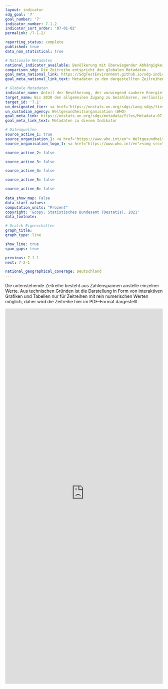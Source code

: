 ```yaml
---
layout: indicator    
sdg_goal: '7'    
goal_number: '7'    
indicator_number: 7.1.2    
indicator_sort_order: '07-01-02'    
permalink: /7-1-2/    

reporting_status: complete    
published: true    
data_non_statistical: true    

# Nationale Metadaten    
national_indicator_available: Bevölkerung mit überwiegender Abhängigkeit von sauberen Energieträgern und Technologien    
comparison_sdg: Die Zeitreihe entspricht den globalen Metadaten.    
goal_meta_national_link: https://SdgTestEnvironment.github.io/sdg-indicators/public/MetaDe/7.1.2.pdf    
goal_meta_national_link_text: Metadaten zu den dargestellten Zeitreihen    

# Globale Metadaten    
indicator_name: Anteil der Bevölkerung, der vorwiegend saubere Energieträger und Technologien nutzt    
target_name: Bis 2030 den allgemeinen Zugang zu bezahlbaren, verlässlichen und modernen Energiedienstleistungen sichern    
target_id: '7.1'    
un_designated_tier: <a href='https://unstats.un.org/sdgs/iaeg-sdgs/tier-classification/' title='Klicken Sie hier um weitere Informationen zur UN-Tier-Klassifikation zu erhalten.'  target='_blank'>Tier I</a>    
un_custodian_agency: Weltgesundheitsorganisation (WHO)    
goal_meta_link: https://unstats.un.org/sdgs/metadata/files/Metadata-07-01-02.pdf    
goal_meta_link_text: Metadaten zu diesem Indikator        

# Datenquellen
source_active_1: true
source_organisation_1: <a href="https://www.who.int/en"> Weltgesundheitsorganisation (WHO) </a>
source_organisation_logo_1: <a href="https://www.who.int/en"><img src="https://g205sdgs.github.io/sdg-indicators/public/OrgImgDe/who.png" alt="Logo who" style="height:60px; width:148px"/></a>

source_active_2: false

source_active_3: false

source_active_4: false

source_active_5: false

source_active_6: false
    
data_show_map: False    
data_start_values:     
computation_units: "Prozent"    
copyright: '&copy; Statistisches Bundesamt (Destatis), 2021'    
data_footnote:     

# Grafik Eigenschaften    
graph_title:     
graph_type: line    

show_line: true
span_gaps: true    

previous: 7-1-1    
next: 7-2-1    

national_geographical_coverage: Deutschland    
---
```


<span></span>Die untenstehende Zeitreihe besteht aus Zahlenspannen anstelle einzelner Werte. Aus technischen Gründen ist die Darstellung in Form von interaktiven Grafiken und Tabellen nur für Zeitreihen mit rein numerischen Werten möglich, daher wird die Zeitreihe hier im PDF-Format dargestellt.


<iframe width="100%" height="1200" src="https://sdgtestenvironment.github.io/sdg-indicators/public/AddInfos/de/7.1.2.pdf" frameborder="0" allowFullScreen="true"></iframe>
